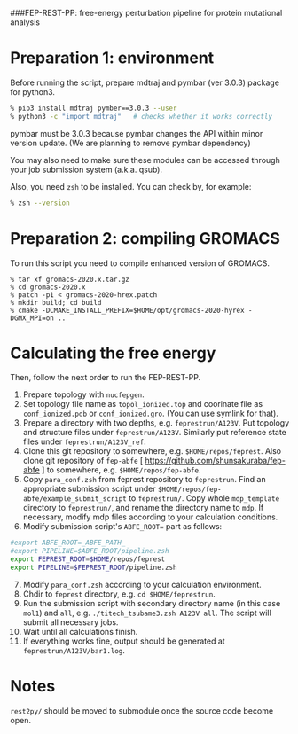 ###FEP-REST-PP: free-energy perturbation pipeline for protein mutational analysis

# Preparation 1: environment

Before running the script, prepare mdtraj and pymbar (ver 3.0.3) package for python3.
```sh
% pip3 install mdtraj pymber==3.0.3 --user
% python3 -c "import mdtraj"   # checks whether it works correctly
```
pymbar must be 3.0.3 because pymbar changes the API within minor version update. (We are planning to remove pymbar dependency)

You may also need to make sure these modules can be accessed through your job submission system (a.k.a. qsub).

Also, you need `zsh` to be installed. You can check by, for example:
```sh
% zsh --version
```

# Preparation 2: compiling GROMACS

To run this script you need to compile enhanced version of GROMACS. 

```
% tar xf gromacs-2020.x.tar.gz
% cd gromacs-2020.x
% patch -p1 < gromacs-2020-hrex.patch
% mkdir build; cd build
% cmake -DCMAKE_INSTALL_PREFIX=$HOME/opt/gromacs-2020-hyrex -DGMX_MPI=on ..
```

# Calculating the free energy
Then, follow the next order to run the FEP-REST-PP.

1. Prepare topology with `nucfepgen`.
2. Set topology file name as `topol_ionized.top` and coorinate file as `conf_ionized.pdb` or `conf_ionized.gro`. (You can use symlink for that).
3. Prepare a directory with two depths, e.g. `feprestrun/A123V`. Put topology and structure files under `feprestrun/A123V`. Similarly put reference state files under `feprestrun/A123V_ref`.
4. Clone this git repository to somewhere, e.g. `$HOME/repos/feprest`. Also clone git repository of `fep-abfe` [ https://github.com/shunsakuraba/fep-abfe ] to somewhere, e.g. `$HOME/repos/fep-abfe`.
5. Copy `para_conf.zsh` from feprest repository to `feprestrun`. Find an appropriate submission script under `$HOME/repos/fep-abfe/example_submit_script` to `feprestrun/`. Copy whole `mdp_template` directory to `feprestrun/`, and rename the directory name to `mdp`. If necessary, modify mdp files according to your calculation conditions.
6. Modify submission script's `ABFE_ROOT=` part as follows:
```sh
#export ABFE_ROOT=_ABFE_PATH_
#export PIPELINE=$ABFE_ROOT/pipeline.zsh
export FEPREST_ROOT=$HOME/repos/feprest
export PIPELINE=$FEPREST_ROOT/pipeline.zsh
```
7. Modify `para_conf.zsh` according to your calculation environment.
8. Chdir to `feprest` directory, e.g. `cd $HOME/feprestrun`. 
9. Run the submission script with secondary directory name (in this case `mol1`) and `all`, e.g. `./titech_tsubame3.zsh A123V all`. The script will submit all necessary jobs.
10. Wait until all calculations finish.
11. If everything works fine, output should be generated at `feprestrun/A123V/bar1.log`.



# Notes
`rest2py/` should be moved to submodule once the source code become open.
